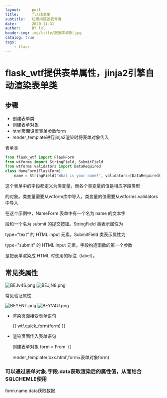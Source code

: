 ```yaml
---
layout:     post
title:      flask表单
subtitle:   垃圾问题毁我青春
date:       2020-11-31
author:     BY lxl
header-img: img/title/数据库权限.jpg
catalog: true
tags:
    - flask
---
```


#  flask_wtf提供表单属性，jinja2引擎自动渲染表单类

##  步骤

- 创建表单类
- 创建表单对象
- html页面设置表单参数form
- render_template进行jinja2渲染时将表单对象传入

表单类

```python
from flask_wtf import FlaskForm
from wtforms import StringField, SubmitField 
from wtforms.validators import DataRequired 
class NameForm(FlaskForm):
    name = StringField('What is your name?', validators=[DataRequired()]) 		submit = SubmitField('Submit')
```

<a color='red'>这个表单中的字段都定义为类变量，而各个类变量的值是相应字段类型 

的对象。</a>类变量需要从wtform库中导入，类变量的值需要从wtforms.validators中导入

在这个示例中，NameForm 表单中有一个名为 name 的文本字 

段和一个名为 submit 的提交按钮。StringField 类表示属性为 

type="text" 的 HTML input  元素。SubmitField 类表示属性为 

type="submit" 的 HTML input 元素。字段构造函数的第一个参数 

是把表单渲染成 HTML 时使用的标注（label）。 

##  常见类属性

![BEJv4S.png](https://s1.ax1x.com/2020/10/23/BEJv4S.png)
![BEJjN8.png](https://s1.ax1x.com/2020/10/23/BEJjN8.png)

常见验证属性

![BEYENT.png](https://s1.ax1x.com/2020/10/23/BEYENT.png)
![BEYV4U.png](https://s1.ax1x.com/2020/10/23/BEYV4U.png)

- 渲染页面接受表单语句

  {{ wtf.quick_form(form) }} 

- 渲染页面传入表单语句

  创建表单对象 form = From（）

  render_template('xxx.html',form=表单对象form)

###  可以通过表单对象.字段.data获取渲染后的属性值，从而结合SQLCHEMLE使用

form.name.data获取数据